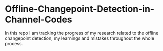 # Offline-Changepoint-Detection-in-Channel-Codes
In this repo I am tracking the progress of my research related to the offline changepoint detection, my learnings and mistakes throughout the whole process. 
